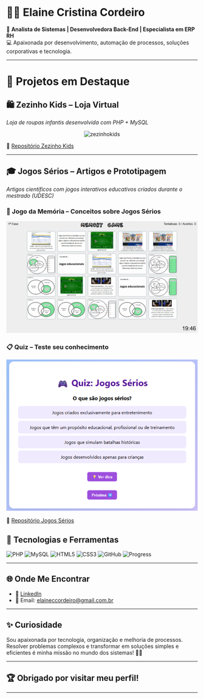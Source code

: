 # 👩‍💻 Elaine Cristina Cordeiro

🚀 **Analista de Sistemas | Desenvolvedora Back-End | Especialista em ERP RH**  
💻 Apaixonada por desenvolvimento, automação de processos, soluções corporativas e tecnologia.

---
 
# 💼 Projetos em Destaque

## 🛍️ Zezinho Kids – Loja Virtual
*Loja de roupas infantis desenvolvida com PHP + MySQL*

<p align="center">
   <img src="https://github.com/elaineccordeiro1/elaineccordeiro1/blob/main/zezinhokids.png" alt="zezinhokids" width="600">
</p>

🔗 [Repositório Zezinho Kids](https://github.com/elaineccordeiro1/zezinhokids)

---

## 🎓 Jogos Sérios – Artigos e Prototipagem
*Artigos científicos com jogos interativos educativos criados durante o mestrado (UDESC)*

### 🧠 Jogo da Memória – Conceitos sobre Jogos Sérios

<p align="center">
  <img src="https://github.com/elaineccordeiro1/mestrado/blob/main/jogo_da_memoria.png" alt="Jogo da Memória" width="600">
</p>

### 📋 Quiz – Teste seu conhecimento

<p align="center">
  <img src="https://github.com/elaineccordeiro1/mestrado/blob/main/quiz.png" alt="Quiz sobre Jogos Sérios" width="600">
</p>

🔗 [Repositório Jogos Sérios](https://github.com/elaineccordeiro1/mestrado)

## 🚀 **Tecnologias e Ferramentas**

![PHP](https://img.shields.io/badge/PHP-777BB4?style=for-the-badge&logo=php&logoColor=white)
![MySQL](https://img.shields.io/badge/MySQL-4479A1?style=for-the-badge&logo=mysql&logoColor=white)
![HTML5](https://img.shields.io/badge/HTML5-E34F26?style=for-the-badge&logo=html5&logoColor=white)
![CSS3](https://img.shields.io/badge/CSS3-1572B6?style=for-the-badge&logo=css3&logoColor=white)
![GitHub](https://img.shields.io/badge/GitHub-000000?style=for-the-badge&logo=github&logoColor=white)
![Progress](https://img.shields.io/badge/Progress-0067B1?style=for-the-badge&logoColor=white)

---

## 🌐 **Onde Me Encontrar**

- 💼 [LinkedIn](https://www.linkedin.com/in/elaineccordeiro/)
- 📧 Email: elaineccordeiro@gmail.com.br 

--- 

## ✨ **Curiosidade**
Sou apaixonada por tecnologia, organização e melhoria de processos. Resolver problemas complexos e transformar em soluções simples e eficientes é minha missão no mundo dos sistemas! 🚀💙

---

## 🏆 **Obrigado por visitar meu perfil!**

---
